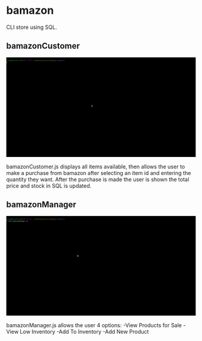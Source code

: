 # bamazon

CLI store using SQL.

## bamazonCustomer

![](gifs/bamazon-Customer.gif)

bamazonCustomer.js displays all items available, then allows the user to make a purchase from bamazon after selecting an item id and entering the quantity they want. After the purchase is made the user is shown the total price and stock in SQL is updated.
  
## bamazonManager

![](gifs/bamazon-Manager.gif)
  
bamazonManager.js allows the user 4 options:
 -View Products for Sale
 -View Low Inventory
 -Add To Inventory
 -Add New Product
